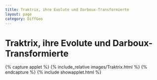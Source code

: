 ```yaml
---
title: Traktrix, ihre Evolute und Darboux-Transformierte
layout: page
category: DiffGeo
---
```


# Traktrix, ihre Evolute und Darboux-Transformierte


{% capture applet %} {% include_relative images/Traktrix.html %} {% endcapture %}
{% include showapplet.html %}
